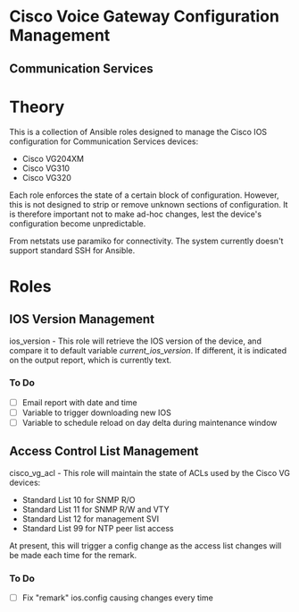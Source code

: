 # Cisco Voice Gateway Configuration Management
## Communication Services


# Theory

This is a collection of Ansible roles designed to manage the Cisco IOS configuration for Communication Services devices:

* Cisco VG204XM
* Cisco VG310
* Cisco VG320

Each role enforces the state of a certain block of configuration. 
However, this is not designed to strip or remove unknown sections of configuration.
It is therefore important not to make ad-hoc changes, lest the device's configuration become unpredictable.

From netstats use paramiko for connectivity. The system currently doesn't support standard SSH for Ansible.

# Roles

## IOS Version Management

ios_version - This role will retrieve the IOS version of the device, and compare it to default variable _current_ios_version_. If different, it is indicated on the output report, which is currently text.

### To Do

- [ ] Email report with date and time
- [ ] Variable to trigger downloading new IOS
- [ ] Variable to schedule reload on day delta during maintenance window

## Access Control List Management

cisco_vg_acl - This role will maintain the state of ACLs used by the Cisco VG devices:

- Standard List 10 for SNMP R/O
- Standard List 11 for SNMP R/W and VTY
- Standard List 12 for management SVI
- Standard List 99 for NTP peer list access

At present, this will trigger a config change as the access list changes will be made each time for the remark.

### To Do

- [ ] Fix "remark" ios.config causing changes every time


